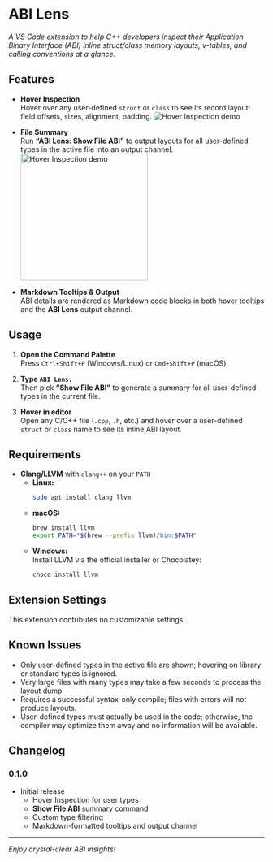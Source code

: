 # ABI Lens

_A VS Code extension to help C++ developers inspect their Application Binary Interface (ABI) inline struct/class memory layouts, v-tables, and calling conventions at a glance._

## Features

- **Hover Inspection**  
  Hover over any user-defined `struct` or `class` to see its record layout: field offsets, sizes, alignment, padding.
  <img src="https://raw.githubusercontent.com/anon-28/extension-images/abi-lens/demo-video.gif" alt="Hover Inspection demo"/>

- **File Summary**  
  Run **“ABI Lens: Show File ABI”** to output layouts for all user-defined types in the active file into an output channel.
  <img src="https://raw.githubusercontent.com/anon-28/extension-images/abi-lens/demo-4.png" alt="Hover Inspection demo" width="250" height="250" />

- **Markdown Tooltips & Output**  
  ABI details are rendered as Markdown code blocks in both hover tooltips and the **ABI Lens** output channel.

## Usage

1. **Open the Command Palette**  
   Press `Ctrl+Shift+P` (Windows/Linux) or `Cmd+Shift+P` (macOS).

2. **Type `ABI Lens:`**  
   Then pick **“Show File ABI”** to generate a summary for all user-defined types in the current file.

3. **Hover in editor**  
   Open any C/C++ file (`.cpp`, `.h`, etc.) and hover over a user-defined `struct` or `class` name to see its inline ABI layout.

## Requirements

- **Clang/LLVM** with `clang++` on your `PATH`  
  - **Linux:**  
    ```bash
    sudo apt install clang llvm
    ```  
  - **macOS:**  
    ```bash
    brew install llvm
    export PATH="$(brew --prefix llvm)/bin:$PATH"
    ```  
  - **Windows:**  
    Install LLVM via the official installer or Chocolatey:  
    ```powershell
    choco install llvm
    ```

## Extension Settings

This extension contributes no customizable settings.

## Known Issues

- Only user-defined types in the active file are shown; hovering on library or standard types is ignored.  
- Very large files with many types may take a few seconds to process the layout dump.  
- Requires a successful syntax-only compile; files with errors will not produce layouts.
- User-defined types must actually be used in the code; otherwise, the compiler may optimize them away and no information will be available.

## Changelog

### 0.1.0

- Initial release  
  - Hover Inspection for user types  
  - **Show File ABI** summary command  
  - Custom type filtering  
  - Markdown-formatted tooltips and output channel

---

*Enjoy crystal-clear ABI insights!*  
